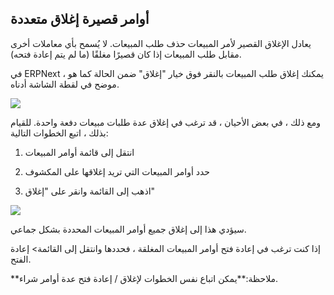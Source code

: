 ## أوامر قصيرة إغلاق متعددة

يعادل الإغلاق القصير لأمر المبيعات حذف طلب المبيعات. لا يُسمح بأي معاملات أخرى مقابل طلب المبيعات إذا كان قصيرًا مغلقًا (ما لم يتم إعادة فتحه).

في ERPNext ، يمكنك إغلاق طلب المبيعات بالنقر فوق خيار "إغلاق" ضمن الحالة كما هو موضح في لقطة الشاشة أدناه.

![](https://docs.erpnext.com/files/lfbeQft.png)

ومع ذلك ، في بعض الأحيان ، قد ترغب في إغلاق عدة طلبات مبيعات دفعة واحدة. للقيام بذلك ، اتبع الخطوات التالية:

1) انتقل إلى قائمة أوامر المبيعات

2) حدد أوامر المبيعات التي تريد إغلاقها على المكشوف

3) اذهب إلى القائمة وانقر على "إغلاق"

![](https://docs.erpnext.com/files/wIuzMPX.png)

سيؤدي هذا إلى إغلاق جميع أوامر المبيعات المحددة بشكل جماعي.

إذا كنت ترغب في إعادة فتح أوامر المبيعات المغلقة ، فحددها وانتقل إلى القائمة> إعادة الفتح.

**ملاحظة:**يمكن اتباع نفس الخطوات لإغلاق / إعادة فتح عدة أوامر شراء.